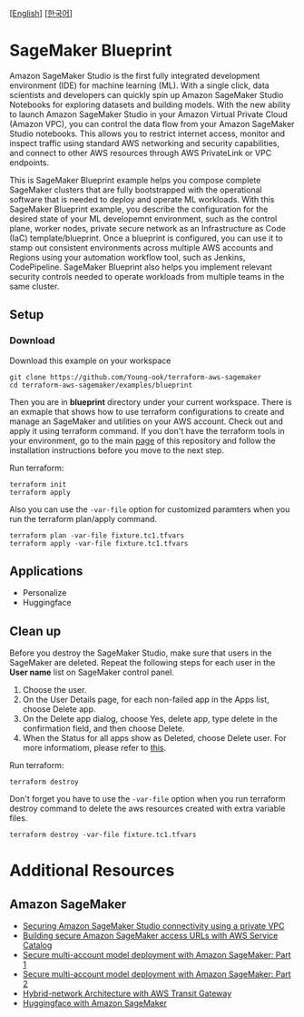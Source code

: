 [[English](README.md)] [[한국어](README.ko.md)]

# SageMaker Blueprint
Amazon SageMaker Studio is the first fully integrated development environment (IDE) for machine learning (ML). With a single click, data scientists and developers can quickly spin up Amazon SageMaker Studio Notebooks for exploring datasets and building models. With the new ability to launch Amazon SageMaker Studio in your Amazon Virtual Private Cloud (Amazon VPC), you can control the data flow from your Amazon SageMaker Studio notebooks. This allows you to restrict internet access, monitor and inspect traffic using standard AWS networking and security capabilities, and connect to other AWS resources through AWS PrivateLink or VPC endpoints.

This is SageMaker Blueprint example helps you compose complete SageMaker clusters that are fully bootstrapped with the operational software that is needed to deploy and operate ML workloads. With this SageMaker Blueprint example, you describe the configuration for the desired state of your ML developemnt environment, such as the control plane, worker nodes, private secure network as an Infrastructure as Code (IaC) template/blueprint. Once a blueprint is configured, you can use it to stamp out consistent environments across multiple AWS accounts and Regions using your automation workflow tool, such as Jenkins, CodePipeline. SageMaker Blueprint also helps you implement relevant security controls needed to operate workloads from multiple teams in the same cluster.

## Setup
### Download
Download this example on your workspace
```
git clone https://github.com/Young-ook/terraform-aws-sagemaker
cd terraform-aws-sagemaker/examples/blueprint
```

Then you are in **blueprint** directory under your current workspace. There is an exmaple that shows how to use terraform configurations to create and manage an SageMaker and utilities on your AWS account. Check out and apply it using terraform command. If you don't have the terraform tools in your environment, go to the main [page](https://github.com/Young-ook/terraform-aws-sagemaker) of this repository and follow the installation instructions before you move to the next step.

Run terraform:
```
terraform init
terraform apply
```
Also you can use the `-var-file` option for customized paramters when you run the terraform plan/apply command.
```
terraform plan -var-file fixture.tc1.tfvars
terraform apply -var-file fixture.tc1.tfvars
```

## Applications
- Personalize
- Huggingface

## Clean up
Before you destroy the SageMaker Studio, make sure that users in the SageMaker are deleted. Repeat the following steps for each user in the **User name** list on SageMaker control panel.
1. Choose the user.
2. On the User Details page, for each non-failed app in the Apps list, choose Delete app.
3. On the Delete app dialog, choose Yes, delete app, type delete in the confirmation field, and then choose Delete.
4. When the Status for all apps show as Deleted, choose Delete user.
For more informatiom, please refer to [this](https://docs.aws.amazon.com/sagemaker/latest/dg/gs-studio-delete-domain.html).

Run terraform:
```
terraform destroy
```
Don't forget you have to use the `-var-file` option when you run terraform destroy command to delete the aws resources created with extra variable files.
```
terraform destroy -var-file fixture.tc1.tfvars
```

# Additional Resources
## Amazon SageMaker
- [Securing Amazon SageMaker Studio connectivity using a private VPC](https://aws.amazon.com/ko/blogs/machine-learning/securing-amazon-sagemaker-studio-connectivity-using-a-private-vpc/)
- [Building secure Amazon SageMaker access URLs with AWS Service Catalog](https://aws.amazon.com/blogs/mt/building-secure-amazon-sagemaker-access-urls-with-aws-service-catalog/)
- [Secure multi-account model deployment with Amazon SageMaker: Part 1](https://aws.amazon.com/blogs/machine-learning/part-1-secure-multi-account-model-deployment-with-amazon-sagemaker/)
- [Secure multi-account model deployment with Amazon SageMaker: Part 2](https://aws.amazon.com/blogs/machine-learning/part-2-secure-multi-account-model-deployment-with-amazon-sagemaker/)
- [Hybrid-network Architecture with AWS Transit Gateway](https://github.com/Young-ook/terraform-aws-sagemaker/blob/main/examples/tgw)
- [Huggingface with Amazon SageMaker](https://github.com/Young-ook/terraform-aws-sagemaker/blob/main/examples/huggingface)
